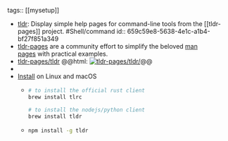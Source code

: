 tags:: [[mysetup]]

- [tldr](https://tldr.inbrowser.app/pages/common/tldr): Display simple help pages for command-line tools from the [[tldr-pages]] project. #Shell/command
  id:: 659c59e8-5638-4e1c-a1b4-bf27f851a349
- [tldr-pages](https://tldr.sh) are a community effort to simplify the beloved [man pages](https://en.wikipedia.org/wiki/Man_page) with practical examples.
- [tldr-pages/tldr](https://github.com/tldr-pages/tldr)
  @@html: <a href="https://github.com/tldr-pages/tldr/"><img src="https://github-readme-stats-astronomer.vercel.app/api/pin/?username=tldr-pages&repo=tldr&theme=tokyonight" alt="tldr-pages/tldr/"/></a>@@
-
- [Install](https://github.com/tldr-pages/tldr/#how-do-i-use-it) on Linux and macOS
	- ```bash
	  # to install the official rust client
	  brew install tlrc
	  
	  # to install the nodejs/python client
	  brew install tldr
	  ```
	- ```bash
	  npm install -g tldr
	  ```